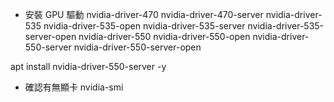 
* 安裝 GPU 驅動
nvidia-driver-470
nvidia-driver-470-server
nvidia-driver-535
nvidia-driver-535-open
nvidia-driver-535-server
nvidia-driver-535-server-open
nvidia-driver-550
nvidia-driver-550-open
nvidia-driver-550-server
nvidia-driver-550-server-open

apt install nvidia-driver-550-server -y


* 確認有無顯卡
nvidia-smi